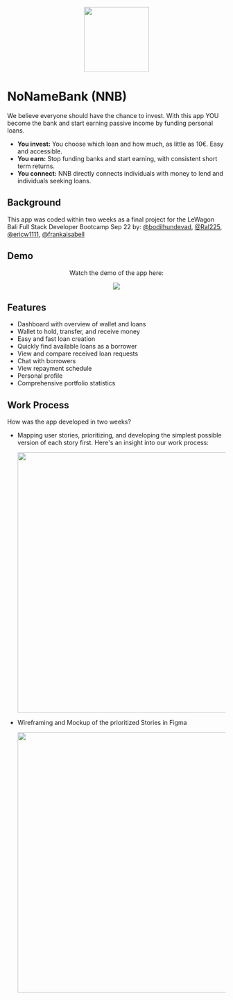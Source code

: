  <p align="center"><img width="150" src="https://i.postimg.cc/jdL8HgSj/NNB-Logo.png"></p>

# NoNameBank (NNB)
We believe everyone should have the chance to invest.
With this app YOU become the bank and start earning passive income by funding personal loans.

- **You invest:** You choose which loan and how much, as little as 10€. Easy and accessible.
- **You earn:** Stop funding banks and start earning, with consistent short term returns.
- **You connect:** NNB directly connects individuals with money to lend and individuals seeking loans.

## Background

This app was coded within two weeks as a final project for the LeWagon Bali Full Stack Developer Bootcamp Sep 22 by: [@bodilhundevad](https://www.github.com/bodilhundevad), [@Ral225](https://www.github.com/Ral225), [@ericw1111](https://www.github.com/ericw1111), [@frankaisabell](https://www.github.com/frankaisabell)



## Demo

<p align="center">Watch the demo of the app here:</p>
<p align="center"><a href="https://youtu.be/398uwgl9FXM?t=447"><img src="https://i.postimg.cc/k51yk72d/NNB-Demo-Video.png"></a></p>



## Features

- Dashboard with overview of wallet and loans
- Wallet to hold, transfer, and receive money
- Easy and fast loan creation
- Quickly find available loans as a borrower
- View and compare received loan requests
- Chat with borrowers
- View repayment schedule
- Personal profile
- Comprehensive portfolio statistics

## Work Process
How was the app developed in two weeks?
- Mapping user stories, prioritizing, and developing the simplest possible version of each story first. Here's an insight into our work process: <p align="center"> <img src="https://i.postimg.cc/qqYTvNjX/User-Stories-NNB.png" width="600"/> </p>
- Wireframing and Mockup of the prioritized Stories in Figma <p align="center"> <img src="https://i.postimg.cc/pdqXtLbk/Wireframing-NNB.png" width="600"/> </p>
